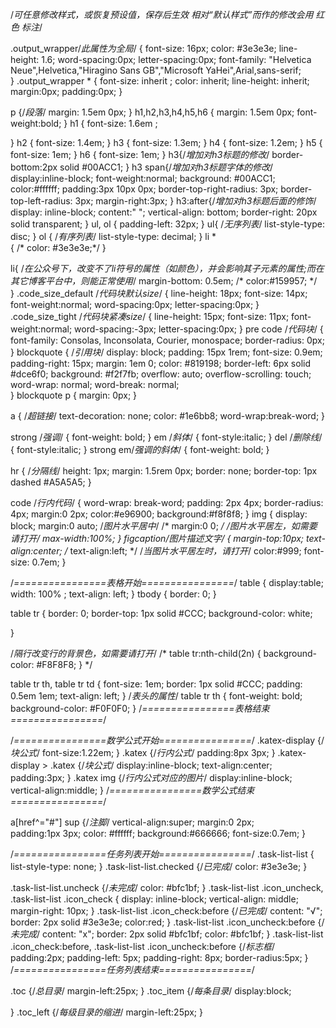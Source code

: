 /*可任意修改样式，或恢复预设值，保存后生效
相对“默认样式”而作的修改会用  红色 标注*/

.output_wrapper/*此属性为全局*/
{
     font-size: 16px;
     color: #3e3e3e;
     line-height: 1.6;
     word-spacing:0px;
     letter-spacing:0px;
     font-family: "Helvetica Neue",Helvetica,"Hiragino Sans GB","Microsoft YaHei",Arial,sans-serif;   
}
.output_wrapper *
{
  font-size: inherit  ;
  color: inherit;
  line-height: inherit;
  margin:0px;
  padding:0px;
}

p {/*段落*/
  margin: 1.5em 0px;
}
h1,h2,h3,h4,h5,h6 {
  margin: 1.5em 0px;
  font-weight:bold;
}
h1 {
  font-size: 1.6em  ;

}
h2 {
  font-size: 1.4em;
}
h3 {
  font-size: 1.3em;
}
h4 {
  font-size: 1.2em;
}
h5 {
  font-size: 1em;
}
h6 {
  font-size: 1em;
}
h3{/*增加对h3标题的修改*/
  border-bottom:2px  solid   #00ACC1;
}
h3 span{/*增加对h3标题字体的修改*/
  display:inline-block;
  font-weight:normal;
  background: #00ACC1;
  color:#ffffff;
  padding:3px 10px 0px;
  border-top-right-radius: 3px;
  border-top-left-radius: 3px;
  margin-right:3px;
}
h3:after{/*增加对h3标题后面的修饰*/
  display: inline-block;
  content:" ";
  vertical-align: bottom;
  border-right: 20px solid transparent;
}
ul, ol {
  padding-left: 32px;
}
ul{ /*无序列表*/
    list-style-type: disc;
}
ol { /*有序列表*/
  list-style-type: decimal;
}
li *  
{
 /* color: #3e3e3e;*/
}

li{  /*在公众号下，改变不了li符号的属性（如颜色），并会影响其子元素的属性;而在其它博客平台中，则能正常使用*/
    margin-bottom: 0.5em;
/*  color:#159957; */    
}
.code_size_default  /*代码块默认size*/
{
  line-height: 18px;
  font-size: 14px;
  font-weight:normal;
  word-spacing:0px;
  letter-spacing:0px;
}
.code_size_tight /*代码块紧凑size*/
{
   line-height: 15px;
   font-size: 11px;
   font-weight:normal;
   word-spacing:-3px;
   letter-spacing:0px;
}
pre code /*代码块*/
{           
     font-family: Consolas, Inconsolata, Courier, monospace;
      border-radius: 0px;
}
blockquote { /*引用块*/
  display: block;
  padding: 15px 1rem;
  font-size: 0.9em;
  padding-right: 15px;
  margin: 1em 0;
  color: #819198;
  border-left: 6px solid #dce6f0;
  background: #f2f7fb;
  overflow: auto;
  overflow-scrolling: touch;
  word-wrap: normal;
  word-break: normal;  
}
blockquote p {
    margin: 0px;
}

a { /*超链接*/
  text-decoration: none;
  color: #1e6bb8;
  word-wrap:break-word;
}

strong  /*强调*/
{
  font-weight: bold;
}
em /*斜体*/
{
 font-style:italic;
}
del /*删除线*/
{
 font-style:italic;
}
strong em/*强调的斜体*/
{
font-weight: bold;
}

hr {  /*分隔线*/
  height: 1px;
  margin: 1.5rem 0px;
  border: none;
  border-top: 1px dashed #A5A5A5;
}

code /*行内代码*/
{
    word-wrap: break-word;
    padding: 2px 4px;
    border-radius: 4px;
    margin:0 2px;
    color:#e96900;
    background:#f8f8f8;
}
img
{
  display: block;
  margin:0 auto;  /*图片水平居中*/
  /* margin:0 0;  */ /*图片水平居左，如需要请打开*/
  max-width:100%;
}
figcaption/*图片描述文字*/
{
  margin-top:10px;
  text-align:center;
   /* text-align:left;  */ /*当图片水平居左时，请打开*/
  color:#999;
  font-size: 0.7em;
}

/*================表格开始================*/
table
{
 display:table;
 width: 100% ;
 text-align: left;
}
tbody {
  border: 0;
}

table tr {
  border: 0;
  border-top: 1px solid #CCC;
  background-color: white;

}

/*隔行改变行的背景色，如需要请打开*/
/*
table tr:nth-child(2n) {
  background-color: #F8F8F8;
}
*/

table tr th, table tr td {
  font-size: 1em;
  border: 1px solid #CCC;
  padding: 0.5em 1em;
  text-align: left;
}
/*表头的属性*/
table tr th {
 font-weight: bold;
  background-color: #F0F0F0;
}
/*================表格结束================*/



/*================数学公式开始================*/
.katex-display {/*块公式*/
  font-size:1.22em;
}
.katex
{/*行内公式*/
  padding:8px 3px;
}
.katex-display > .katex
{/*块公式*/
   display:inline-block;
   text-align:center;
   padding:3px;
}
.katex img
{/*行内公式对应的图片*/
  display:inline-block;
  vertical-align:middle;
}
/*================数学公式结束================*/

a[href^="#"] sup
{/*注脚*/
  vertical-align:super;
  margin:0 2px;  
  padding:1px 3px;
  color: #ffffff;
  background:#666666;
  font-size:0.7em;
}

/*================任务列表开始================*/
.task-list-list {
  list-style-type: none;
}
.task-list-list.checked {/*已完成*/
  color: #3e3e3e;
}

.task-list-list.uncheck {/*未完成*/
  color: #bfc1bf;
}
.task-list-list .icon_uncheck, .task-list-list .icon_check {
  display: inline-block;
  vertical-align: middle;
  margin-right: 10px;
}
.task-list-list .icon_check:before
{/*已完成*/
    content: "√";
    border: 2px solid #3e3e3e;
    color:red;
}
.task-list-list .icon_uncheck:before
{/*未完成*/
   content: "x";
   border: 2px solid #bfc1bf;
    color: #bfc1bf;
}
.task-list-list .icon_check:before, .task-list-list .icon_uncheck:before
{/*标志框*/
  padding:2px;
  padding-left: 5px;
  padding-right: 8px;
  border-radius:5px;
}
/*================任务列表结束================*/

.toc
{/*总目录*/
  margin-left:25px;
}
.toc_item
{/*每条目录*/
  display:block;

}
.toc_left
{/*每级目录的缩进*/
  margin-left:25px;
}
